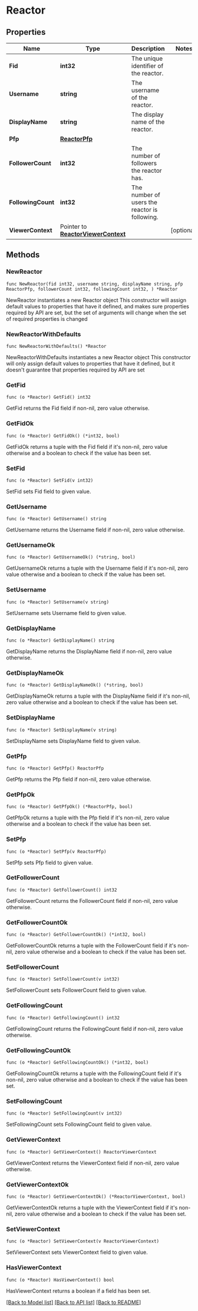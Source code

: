 # Reactor

## Properties

Name | Type | Description | Notes
------------ | ------------- | ------------- | -------------
**Fid** | **int32** | The unique identifier of the reactor. | 
**Username** | **string** | The username of the reactor. | 
**DisplayName** | **string** | The display name of the reactor. | 
**Pfp** | [**ReactorPfp**](ReactorPfp.md) |  | 
**FollowerCount** | **int32** | The number of followers the reactor has. | 
**FollowingCount** | **int32** | The number of users the reactor is following. | 
**ViewerContext** | Pointer to [**ReactorViewerContext**](ReactorViewerContext.md) |  | [optional] 

## Methods

### NewReactor

`func NewReactor(fid int32, username string, displayName string, pfp ReactorPfp, followerCount int32, followingCount int32, ) *Reactor`

NewReactor instantiates a new Reactor object
This constructor will assign default values to properties that have it defined,
and makes sure properties required by API are set, but the set of arguments
will change when the set of required properties is changed

### NewReactorWithDefaults

`func NewReactorWithDefaults() *Reactor`

NewReactorWithDefaults instantiates a new Reactor object
This constructor will only assign default values to properties that have it defined,
but it doesn't guarantee that properties required by API are set

### GetFid

`func (o *Reactor) GetFid() int32`

GetFid returns the Fid field if non-nil, zero value otherwise.

### GetFidOk

`func (o *Reactor) GetFidOk() (*int32, bool)`

GetFidOk returns a tuple with the Fid field if it's non-nil, zero value otherwise
and a boolean to check if the value has been set.

### SetFid

`func (o *Reactor) SetFid(v int32)`

SetFid sets Fid field to given value.


### GetUsername

`func (o *Reactor) GetUsername() string`

GetUsername returns the Username field if non-nil, zero value otherwise.

### GetUsernameOk

`func (o *Reactor) GetUsernameOk() (*string, bool)`

GetUsernameOk returns a tuple with the Username field if it's non-nil, zero value otherwise
and a boolean to check if the value has been set.

### SetUsername

`func (o *Reactor) SetUsername(v string)`

SetUsername sets Username field to given value.


### GetDisplayName

`func (o *Reactor) GetDisplayName() string`

GetDisplayName returns the DisplayName field if non-nil, zero value otherwise.

### GetDisplayNameOk

`func (o *Reactor) GetDisplayNameOk() (*string, bool)`

GetDisplayNameOk returns a tuple with the DisplayName field if it's non-nil, zero value otherwise
and a boolean to check if the value has been set.

### SetDisplayName

`func (o *Reactor) SetDisplayName(v string)`

SetDisplayName sets DisplayName field to given value.


### GetPfp

`func (o *Reactor) GetPfp() ReactorPfp`

GetPfp returns the Pfp field if non-nil, zero value otherwise.

### GetPfpOk

`func (o *Reactor) GetPfpOk() (*ReactorPfp, bool)`

GetPfpOk returns a tuple with the Pfp field if it's non-nil, zero value otherwise
and a boolean to check if the value has been set.

### SetPfp

`func (o *Reactor) SetPfp(v ReactorPfp)`

SetPfp sets Pfp field to given value.


### GetFollowerCount

`func (o *Reactor) GetFollowerCount() int32`

GetFollowerCount returns the FollowerCount field if non-nil, zero value otherwise.

### GetFollowerCountOk

`func (o *Reactor) GetFollowerCountOk() (*int32, bool)`

GetFollowerCountOk returns a tuple with the FollowerCount field if it's non-nil, zero value otherwise
and a boolean to check if the value has been set.

### SetFollowerCount

`func (o *Reactor) SetFollowerCount(v int32)`

SetFollowerCount sets FollowerCount field to given value.


### GetFollowingCount

`func (o *Reactor) GetFollowingCount() int32`

GetFollowingCount returns the FollowingCount field if non-nil, zero value otherwise.

### GetFollowingCountOk

`func (o *Reactor) GetFollowingCountOk() (*int32, bool)`

GetFollowingCountOk returns a tuple with the FollowingCount field if it's non-nil, zero value otherwise
and a boolean to check if the value has been set.

### SetFollowingCount

`func (o *Reactor) SetFollowingCount(v int32)`

SetFollowingCount sets FollowingCount field to given value.


### GetViewerContext

`func (o *Reactor) GetViewerContext() ReactorViewerContext`

GetViewerContext returns the ViewerContext field if non-nil, zero value otherwise.

### GetViewerContextOk

`func (o *Reactor) GetViewerContextOk() (*ReactorViewerContext, bool)`

GetViewerContextOk returns a tuple with the ViewerContext field if it's non-nil, zero value otherwise
and a boolean to check if the value has been set.

### SetViewerContext

`func (o *Reactor) SetViewerContext(v ReactorViewerContext)`

SetViewerContext sets ViewerContext field to given value.

### HasViewerContext

`func (o *Reactor) HasViewerContext() bool`

HasViewerContext returns a boolean if a field has been set.


[[Back to Model list]](../README.md#documentation-for-models) [[Back to API list]](../README.md#documentation-for-api-endpoints) [[Back to README]](../README.md)



